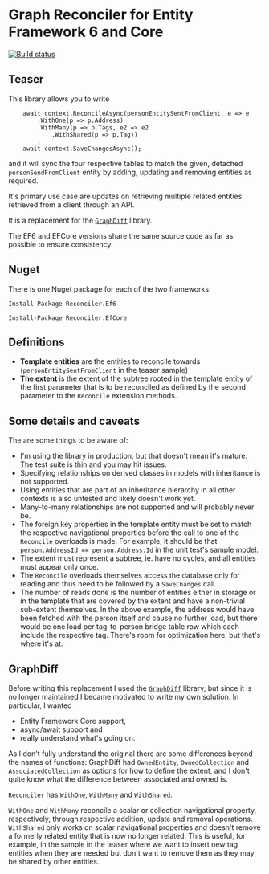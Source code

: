 # Graph Reconciler for Entity Framework 6 and Core

[![Build status](https://ci.appveyor.com/api/projects/status/4qjaph7n7hpptso7?svg=true)](https://ci.appveyor.com/project/jtheisen/reconciler)

## Teaser

This library allows you to write

```
    await context.ReconcileAsync(personEntitySentFromClient, e => e
        .WithOne(p => p.Address)
        .WithMany(p => p.Tags, e2 => e2
            .WithShared(p => p.Tag))
        ;
    await context.SaveChangesAsync();
```

and it will sync the four respective tables to match the given,
detached `personSendFromClient` entity by adding, updating and removing
entities as required.

It's primary use case are updates on retrieving multiple related entities
retrieved from a client through an API.

It is a replacement for the [`GraphDiff`](https://github.com/zzzprojects/GraphDiff) library.

The EF6 and EFCore versions share the same source code as far as possible
to ensure consistency.

## Nuget

There is one Nuget package for each of the two frameworks:

```
Install-Package Reconciler.Ef6
```

```
Install-Package Reconciler.EfCore
```

## Definitions

- **Template entities** are the entities to reconcile towards
  (`personEntitySentFromClient` in the teaser sample)
- **The extent** is the extent of the subtree rooted in the template entity
  of the first parameter that is to be reconciled as defined by
  the second parameter to the `Reconcile` extension methods.

## Some details and caveats

The are some things to be aware of:

- I'm using the library in production, but that doesn't mean
  it's mature. The test suite is thin and you may hit issues.
- Specifying relationships on derived classes in models
  with inheritance is not supported.
- Using entities that are part of an inheritance hierarchy
  in all other contexts is also untested and likely doesn't work yet.
- Many-to-many relationships are not supported and
  will probably never be.
- The foreign key properties in the template entity must be set
  to match the respective navigational properties before the call
  to one of the `Reconcile` overloads is made. For example, it should be that
  `person.AddressId == person.Address.Id` in the unit test's sample model.
- The extent must represent a subtree, ie. have no cycles, and all
  entities must appear only once.
- The `Reconcile` overloads themselves access the database only
  for reading and thus need to be followed by a `SaveChanges` call.
- The number of reads done is the number of entities either in
  storage or in the template that are covered by the extent and
  have a non-trivial sub-extent themselves. In the above example,
  the address would have been fetched with the person itself and
  cause no further load, but there would be one load per
  tag-to-person bridge table row which each include the respective tag.
  There's room for optimization here, but that's where it's at.

## GraphDiff

Before writing this replacement I used the [`GraphDiff`](https://github.com/zzzprojects/GraphDiff) library, but
since it is no longer maintained I became motivated to write my own solution. In particular, I wanted

- Entity Framework Core support,
- async/await support and
- really understand what's going on.

As I don't fully understand the original there are some differences beyond the names of functions: GraphDiff had `OwnedEntity`, `OwnedCollection` and
`AssociatedCollection` as options for how to define the extent,
and I don't quite know what the difference between associated and owned is.

`Reconciler` has `WithOne`, `WithMany` and `WithShared`:

`WithOne` and
`WithMany` reconcile a scalar or collection navigational property, respectively,
through respective addition, update and removal operations. `WithShared`
only works on scalar navigational properties and doesn't remove a formerly
related entity that is now no longer related. This is useful, for example, in
the sample in the teaser where we want to insert new tag entities when they are
needed but don't want to remove them as they may be shared by other entities.
